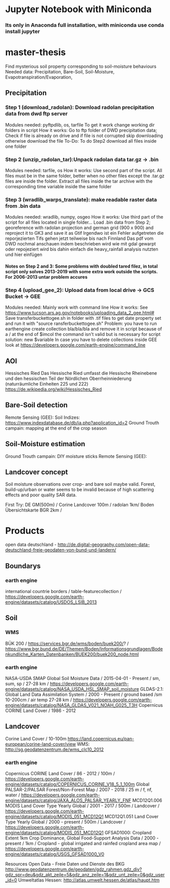 # Jupyter Notebook with Miniconda
### Its only in Anaconda full installation, with miniconda use conda install jupyter

# master-thesis
 Find mysterious soil property corresponding to soil-moisture behaviours 
 Needed data: Precipitation, Bare-Soil, Soil-Moisture, Evapotranspiration/Evaporation, 


## Precipitation 
### Step 1 (download_radolan): Download radolan precipitation data from dwd ftp server
   Modules needed: pyftpdlib, os, tarfile 
   To get it work change working dir folders in script
   How it works: Go to ftp folder of DWD precipitation data; Check if file is already on drive and if file is not corrupted skip downloading otherwise download the file
   To-Do: To do Step2 download all files inside one folder

### Step 2 (unzip_radolan_tar):Unpack radolan data tar.gz -> .bin
   Modules needed: tarfile, os
   How it works: Use second part of the script. All files must be in the same folder, better when no other files except the      .tar.gz files are inside the folder. Extract all files inside the tar archive with the corresponding time variable inside the same folder
          
### Step 3 (wradlib_warps_translate): make readable raster data from .bin data
   Modules needed: wradlib, numpy, osgeo
   How it works: Use third part of the script for all files located in single folder... Load .bin data from Step 2; georeference with radolan projection and german grid (900 x 900) and reproject it to GK3 and save it as Gtif
   Irgendwo ist ein Fehler aufgetreten die reporjezierten Tifs gehen jetzt teilweise bis nach Finnland
   Das pdf vom DWD nochmal anschauen indem beschrieben wird wie mit gdal gewarpt oder repojeziert wird
   bis dahin einfach die heavy_rainfall analysis nutzten und hier einfügen 

#### Notes on Step 2 and 3: Some problems with doubled tared filez, in total script only solves 2013-2019 with some extra work outside the scripts. For 2006-2013 untar problem accures

### Step 4 (upload_gee_2): Upload data from local drive -> GCS Bucket -> GEE
   Modules needed: Mainly work with command line 
   How it works: See https://www.tucson.ars.ag.gov/notebooks/uploading_data_2_gee.html#
   Save transferbuckettogee.sh in folder with .tif files to get date property set and run it with "source ransferbuckettogee.sh"
   Problem: you have to run earthengine create collection bla/bla/bla and remove it in script because of a / at the end of $imcol the command isn't valid but is necessary for script solution: new $variable
   In case you have to delete collections inside GEE look at https://developers.google.com/earth-engine/command_line
## AOI
   Hessisches Ried Das Hessische Ried umfasst die Hessische Rheinebene und den hessischen Teil der Nördlichen Oberrheinniederung (naturräumliche Einheiten 225 und 222) https://de.wikipedia.org/wiki/Hessisches_Ried
   
## Bare-Soil detection
   Remote Sensing (GEE): 
   Soil Indizes: https://www.indexdatabase.de/db/ia.php?application_id=2
   Ground Trouth campain: mapping at the end of the crop season

## Soil-Moisture estimation
   Ground Trouth campain: DIY moisture sticks 
   Remote Sensing (GEE): 
   
## Landcover concept
 Soil moisture observations over crop- and bare soil maybe valid. Forest, build-up/urban or water seems to be invalid because of high scattering effects and poor quality SAR data. 

 First Try: DE GM(500m) / Corine Landcover 100m / radolan 1km/  Boden Übersichtskarte BGR 2km / 

# Products
open data deutschland - http://de.digital-geography.com/open-data-deutschland-freie-geodaten-von-bund-und-landern/ 
## Boundarys
### earth engine
 international countrie borders / table-featurecollection / https://developers.google.com/earth-engine/datasets/catalog/USDOS_LSIB_2013
## Soil 
### WMS
 BÜK 200 / https://services.bgr.de/wms/boden/buek200/? / https://www.bgr.bund.de/DE/Themen/Boden/Informationsgrundlagen/Bodenkundliche_Karten_Datenbanken/BUEK200/buek200_node.html
### earth engine
 NASA-USDA SMAP Global Soil Moisture Data / 2015-04-01 - Present / sm, sum, sp / 27-28 km / https://developers.google.com/earth-engine/datasets/catalog/NASA_USDA_HSL_SMAP_soil_moisture
 GLDAS-2.1: Global Land Data Assimilation System / 2000 - Present / ground based  /sm 10-200cm / air temp 27-28 km / https://developers.google.com/earth-engine/datasets/catalog/NASA_GLDAS_V021_NOAH_G025_T3H
 Copernicus CORINE Land Cover / 1986 - 2012
## Landcover
 Corine Land Cover / 10-100m https://land.copernicus.eu/pan-european/corine-land-cover/view WMS: http://sg.geodatenzentrum.de/wms_clc10_2012
### earth engine
 Copernicus CORINE Land Cover / 86 - 2012 / 100m / https://developers.google.com/earth-engine/datasets/catalog/COPERNICUS_CORINE_V18_5_1_100m
 Global PALSAR-2/PALSAR Forest/Non-Forest Map / 2007 - 2018 / 25 m / f, nf, water / https://developers.google.com/earth-engine/datasets/catalog/JAXA_ALOS_PALSAR_YEARLY_FNF
 MCD12Q1.006 MODIS Land Cover Type Yearly Global / 2001 - 2017 / 500m / Landcover / https://developers.google.com/earth-engine/datasets/catalog/MODIS_051_MCD12Q1
 MCD12Q1.051 Land Cover Type Yearly Global / 2000 - present / 500m / Landcover / https://developers.google.com/earth-engine/datasets/catalog/MODIS_051_MCD12Q1
 GFSAD1000: Cropland Extent 1km Crop Dominance, Global Food-Support Analysis Data / 2000 - present / 1km / Cropland - global irrigated and rainfed cropland area map / https://developers.google.com/earth-engine/datasets/catalog/USGS_GFSAD1000_V0

Resources
Open Data - Freie Daten und Dienste des BKG http://www.geodatenzentrum.de/geodaten/gdz_rahmen.gdz_div?gdz_spr=deu&gdz_akt_zeile=5&gdz_anz_zeile=1&gdz_unt_zeile=0&gdz_user_id=0
Umweltatlas Hessen: http://atlas.umwelt.hessen.de/atlas/haupt.htm

